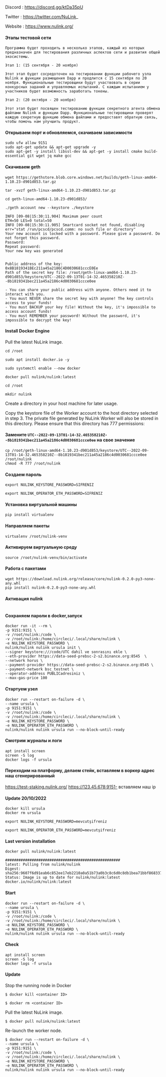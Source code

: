 Discord : https://discord.gg/ktDa35pU

Twitter : https://twitter.com/NuLink_

Website : https://www.nulink.org/

#### Этапы тестовой сети
```
Программа будет проходить в несколько этапов, каждый из которых предназначен для тестирования различных аспектов сети и развития общей экосистемы.

Этап 1: (15 сентября - 20 ноября)

Этот этап будет сосредоточен на тестировании функции рабочего узла Nulink и функции размещения Dapp и продлится с 15 сентября по 20 ноября. Функциональные тестировщики будут участвовать в серии конкурсных заданий и управляемых испытаний. С каждым испытанием у участников будет возможность заработать токены.

Этап 2: (20 октября - 20 ноября)

Этот этап будет посвящен тестированию функции секретного агента обмена файлами Nulink и функции Dapp. Функциональные тестировщики проверят каждую секретную функцию обмена файлами и предоставят обратную связь, чтобы помочь нам улучшить продукт.
```
#### Открываем порт и обновляемся, скачиваем зависимости
```
sudo ufw allow 9151
sudo apt-get update && apt-get upgrade -y
sudo apt-get -y install libssl-dev && apt-get -y install cmake build-essential git wget jq make gcc
```

#### Скачиваем geth
```
wget https://gethstore.blob.core.windows.net/builds/geth-linux-amd64-1.10.23-d901d853.tar.gz

tar -xvzf geth-linux-amd64-1.10.23-d901d853.tar.gz

cd geth-linux-amd64-1.10.23-d901d853/

./geth account new --keystore ./keystore
```
```
INFO [09-08|15:30:11.904] Maximum peer count                       ETH=50 LES=0 total=50
INFO [09-08|15:30:11.905] Smartcard socket not found, disabling    err="stat /run/pcscd/pcscd.comm: no such file or directory"
Your new account is locked with a password. Please give a password. Do not forget this password.
Password: 
Repeat password: 
Your new key was generated


Public address of the key:   0x8B1819341BEc211a45a2186C4D0030681cccE0Ee
Path of the secret key file: /root/geth-linux-amd64-1.10.23-d901d853/keystore/UTC--2022-09-13T01-14-32.465358210Z--8b1819341bec211a45a2186c4d0030681ccce0ee

- You can share your public address with anyone. Others need it to interact with you.
- You must NEVER share the secret key with anyone! The key controls access to your funds!
- You must BACKUP your key file! Without the key, it's impossible to access account funds!
- You must REMEMBER your password! Without the password, it's impossible to decrypt the key!
```

#### Install Docker Engine
Pull the latest NuLink image.
```
cd /root

sudo apt install docker.io -y

sudo systemctl enable --now docker

docker pull nulink/nulink:latest

cd /root

mkdir nulink
```
Create a directory in your host machine for later usage.

Copy the keystore file of the Worker account to the host directory selected in step 3. The private file generated by NuLink Worker will also be stored in this directory. Please ensure that this directory has 777 permissions:
#### Замените `UTC--2022-09-13T01-14-32.465358210Z--8b1819341bec211a45a2186c4d0030681ccce0ee` на свое значение
``` 
cp /root/geth-linux-amd64-1.10.23-d901d853/keystore/UTC--2022-09-13T01-14-32.465358210Z--8b1819341bec211a45a2186c4d0030681ccce0ee /root/nulink
chmod -R 777 /root/nulink
 ```
#### Создаем пароль
```
export NULINK_KEYSTORE_PASSWORD=SIFRENIZ

export NULINK_OPERATOR_ETH_PASSWORD=SIFRENIZ
```
#### Установка виртуальной машины
```
pip install virtualenv
```
#### Направляем пакеты
```
virtualenv /root/nulink-venv
```
#### Активируем виртуальную среду
```
source /root/nulink-venv/bin/activate
```
#### Работа с пакетами 
```
wget https://download.nulink.org/release/core/nulink-0.2.0-py3-none-any.whl
pip install nulink-0.2.0-py3-none-any.whl
```
#### Активация nulink 
```

```
#### Сохраняем пароли в docker,запуск
```
docker run -it --rm \
-p 9151:9151 \
-v /root/nulink:/code \
-v /root/nulink:/home/circleci/.local/share/nulink \
-e NULINK_KEYSTORE_PASSWORD \
nulink/nulink nulink ursula init \
--signer keystore:///code/UTC dahil ve sonrasını ekle \
--eth-provider https://data-seed-prebsc-2-s2.binance.org:8545  \
--network horus \
--payment-provider https://data-seed-prebsc-2-s2.binance.org:8545 \
--payment-network bsc_testnet \
--operator-address PUBLICadresiniz \
--max-gas-price 100
```
#### Стартуем узел 
```
docker run --restart on-failure -d \
--name ursula \
-p 9151:9151 \
-v /root/nulink:/code \
-v /root/nulink:/home/circleci/.local/share/nulink \
-e NULINK_KEYSTORE_PASSWORD \
-e NULINK_OPERATOR_ETH_PASSWORD \
nulink/nulink nulink ursula run --no-block-until-ready
```

#### Смотрим журналы и логи
```
apt install screen
screen -S log
docker logs -f ursula
```

#### Переходим на платформу, делаем стейк, вставляем в воркер адрес наш сгенерированный 
https://test-staking.nulink.org/
https://123.45.678:9151- вставляем наш ip


#### Update 20/10/2022
```
docker kill ursula
docker rm ursula
```
```
export NULINK_KEYSTORE_PASSWORD=mevcutşifreniz

export NULINK_OPERATOR_ETH_PASSWORD=mevcutşifreniz
```
#### Last version installation
```
docker pull nulink/nulink:latest

####################################################
latest: Pulling from nulink/nulink
Digest: sha256:9607f6d91eab6c852ee17eb2210a0a51b73a0b3c8c6d0c8db1bea71bbf868337
Status: Image is up to date for nulink/nulink:latest
docker.io/nulink/nulink:latest

```
#### Start
```
docker run --restart on-failure -d \
--name ursula \
-p 9151:9151 \
-v /root/nulink:/code \
-v /root/nulink:/home/circleci/.local/share/nulink \
-e NULINK_KEYSTORE_PASSWORD \
-e NULINK_OPERATOR_ETH_PASSWORD \
nulink/nulink nulink ursula run --no-block-until-ready
```
#### Check
```
apt install screen
screen -S log
docker logs -f ursula
```
#### Update

Stop the running node in Docker
```
$ docker kill <container ID>

$ docker rm <container ID>
```
 Pull the latest NuLink image.
```
$ docker pull nulink/nulink:latest
```
Re-launch the worker node.
```
$ docker run --restart on-failure -d \
--name ursula \
-p 9151:9151 \
-v /root/nulink:/code \
-v /root/nulink:/home/circleci/.local/share/nulink \
-e NULINK_KEYSTORE_PASSWORD \
-e NULINK_OPERATOR_ETH_PASSWORD \
nulink/nulink nulink ursula run --no-block-until-ready
```
